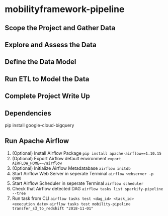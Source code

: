 # mobilityframework-pipeline

## Scope the Project and Gather Data
## Explore and Assess the Data
## Define the Data Model
## Run ETL to Model the Data
## Complete Project Write Up

## Dependencies
pip install google-cloud-bigquery

## Run Apache Airflow
1. (Optional) Install Airflow Package
   `pip install apache-airflow==1.10.15`
2. (Optional) Export Airflow default environment
   `export AIRFLOW_HOME=~/airflow`
3. (Optional) Initialize Airflow Metadatabase
   `airflow initdb`
4. Start Airflow Web Server in seperate Terminal
   `airflow webserver -p 8080`
5. Start Airflow Scheduler in seperate Terminal
   `airflow scheduler`
6. Check that Airflow detected DAG
   `airflow tasks list sparkify-pipeline --tree`
7. Run task from CLI
   `airflow tasks test <dag_id> <task_id> <execution_date>`
   `airflow tasks test mobility-pipeline transfer_s3_to_redshift "2018-11-01"`